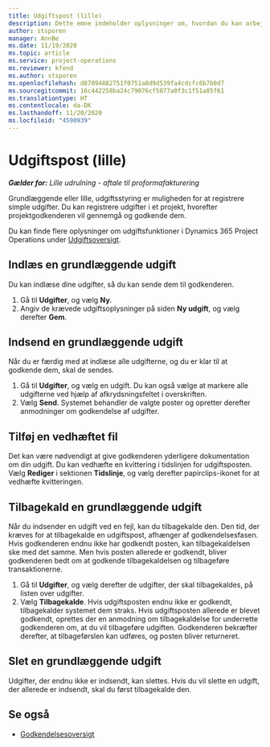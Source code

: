 ```yaml
---
title: Udgiftspost (lille)
description: Dette emne indeholder oplysninger om, hvordan du kan arbejde med udgiftsposter i en lille udrulning.
author: stsporen
manager: AnnBe
ms.date: 11/19/2020
ms.topic: article
ms.service: project-operations
ms.reviewer: kfend
ms.author: stsporen
ms.openlocfilehash: d87094882751f0751a8d9d539fa4cdcfc6b7b0d7
ms.sourcegitcommit: 16c442258ba24c79076cf5877a0f3c1f51a85f61
ms.translationtype: HT
ms.contentlocale: da-DK
ms.lasthandoff: 11/20/2020
ms.locfileid: "4590939"
---
```

# <a name="expense-entry-lite"></a>Udgiftspost (lille)

_**Gælder for:** Lille udrulning - aftale til proformafakturering_

Grundlæggende eller lille, udgiftsstyring er muligheden for at registrere simple udgifter. Du kan registrere udgifter i et projekt, hvorefter projektgodkenderen vil gennemgå og godkende dem.

Du kan finde flere oplysninger om udgiftsfunktioner i Dynamics 365 Project Operations under [Udgiftsoversigt](expense-overview.md).

## <a name="capture-a-basic-expense"></a>Indlæs en grundlæggende udgift

Du kan indlæse dine udgifter, så du kan sende dem til godkenderen.

1. Gå til **Udgifter**, og vælg **Ny**.
2. Angiv de krævede udgiftsoplysninger på siden **Ny udgift**, og vælg derefter **Gem**.

## <a name="submit-a-basic-expense"></a>Indsend en grundlæggende udgift

Når du er færdig med at indlæse alle udgifterne, og du er klar til at godkende dem, skal de sendes.

1. Gå til **Udgifter**, og vælg en udgift. Du kan også vælge at markere alle udgifterne ved hjælp af afkrydsningsfeltet i overskriften.
2. Vælg **Send**. Systemet behandler de valgte poster og opretter derefter anmodninger om godkendelse af udgifter.

## <a name="add-an-attachment"></a>Tilføj en vedhæftet fil

Det kan være nødvendigt at give godkenderen yderligere dokumentation om din udgift. Du kan vedhæfte en kvittering i tidslinjen for udgiftsposten. Vælg **Rediger** i sektionen **Tidslinje**, og vælg derefter papirclips-ikonet for at vedhæfte kvitteringen.

## <a name="recall-a-basic-expense"></a>Tilbagekald en grundlæggende udgift

Når du indsender en udgift ved en fejl, kan du tilbagekalde den. Den tid, der kræves for at tilbagekalde en udgiftspost, afhænger af godkendelsesfasen.  Hvis godkenderen endnu ikke har godkendt posten, kan tilbagekaldelsen ske med det samme. Men hvis posten allerede er godkendt, bliver godkenderen bedt om at godkende tilbagekaldelsen og tilbageføre transaktionerne.

1. Gå til **Udgifter**, og vælg derefter de udgifter, der skal tilbagekaldes, på listen over udgifter.
2. Vælg **Tilbagekalde**. Hvis udgiftsposten endnu ikke er godkendt, tilbagekalder systemet dem straks. Hvis udgiftsposten allerede er blevet godkendt, oprettes der en anmodning om tilbagekaldelse for underrette godkenderen om, at du vil tilbageføre udgiften. Godkenderen bekræfter derefter, at tilbageførslen kan udføres, og posten bliver returneret.

## <a name="delete-a-basic-expense"></a>Slet en grundlæggende udgift

Udgifter, der endnu ikke er indsendt, kan slettes. Hvis du vil slette en udgift, der allerede er indsendt, skal du først tilbagekalde den.

## <a name="see-also"></a>Se også

- [Godkendelsesoversigt](../approvals/approvals-overview.md)
